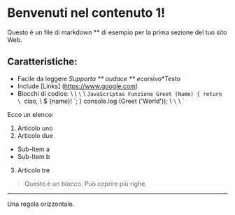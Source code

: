 # Benvenuti nel contenuto 1!

Questo è un file di markdown ** di esempio per la prima sezione del tuo sito Web.

## Caratteristiche:
* Facile da leggere
*Supporta ** audace ** e*corsivo*Testo
* Include [Links] (https://www.google.com)
* Blocchi di codice:
\ \ `\` \ `JavaScriptas
Funzione Greet (Name) {
return \ `ciao, \ $ {name}! \`;
}
console.log (Greet ('World'));
\ `\` \ `

Ecco un elenco:
1. Articolo uno
2. Articolo due
* Sub-Item a
* Sub-Item b
3. Articolo tre

> Questo è un blocco.
> Può coprire più righe.

---
Una regola orizzontale.
